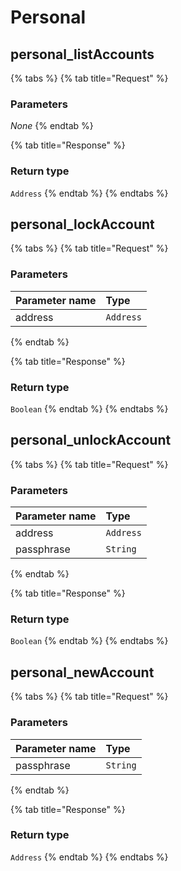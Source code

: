 # Personal

## personal\_listAccounts

{% tabs %}
{% tab title="Request" %}
### **Parameters**

_None_
{% endtab %}

{% tab title="Response" %}
### Return type

`Address`
{% endtab %}
{% endtabs %}

## personal\_lockAccount

{% tabs %}
{% tab title="Request" %}
### **Parameters**

| Parameter name | Type |
| :--- | :--- |
| address | `Address` |
{% endtab %}

{% tab title="Response" %}
### Return type

`Boolean`
{% endtab %}
{% endtabs %}

## personal\_unlockAccount

{% tabs %}
{% tab title="Request" %}
### **Parameters**

| Parameter name | Type |
| :--- | :--- |
| address | `Address` |
| passphrase | `String` |
{% endtab %}

{% tab title="Response" %}
### Return type

`Boolean`
{% endtab %}
{% endtabs %}

## personal\_newAccount

{% tabs %}
{% tab title="Request" %}
### **Parameters**

| Parameter name | Type |
| :--- | :--- |
| passphrase | `String` |
{% endtab %}

{% tab title="Response" %}
### Return type

`Address`
{% endtab %}
{% endtabs %}

